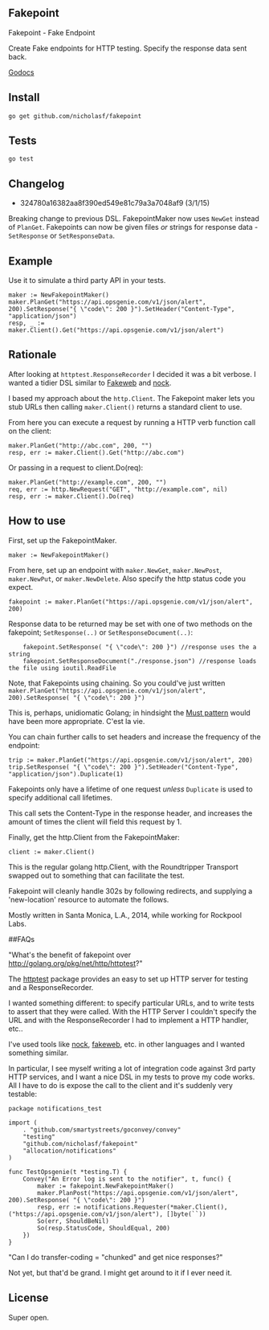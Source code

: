 ## Fakepoint

Fakepoint - Fake Endpoint

Create Fake endpoints for HTTP testing. Specify the response data sent back.

[Godocs](http://godoc.org/github.com/nicholasf/fakepoint)

## Install

`go get github.com/nicholasf/fakepoint`


## Tests

`go test`

## Changelog

* 324780a16382aa8f390ed549e81c79a3a7048af9 (3/1/15)

Breaking change to previous DSL. FakepointMaker now uses `NewGet` instead of `PlanGet`. Fakepoints can now be given files *or* strings for response data - `SetResponse` or `SetResponseData`.

## Example

Use it to simulate a third party API in your tests. 

```golang
maker := NewFakepointMaker()
maker.PlanGet("https://api.opsgenie.com/v1/json/alert", 200).SetResponse("{ \"code\": 200 }").SetHeader("Content-Type", "application/json")
resp, _ := maker.Client().Get("https://api.opsgenie.com/v1/json/alert")
```

## Rationale

After looking at `httptest.ResponseRecorder` I decided it was a bit verbose. I wanted a tidier DSL similar to [Fakeweb](https://github.com/chrisk/fakeweb) and [nock](https://github.com/pgte/nock).

I based my approach about the `http.Client`. The Fakepoint maker lets you stub URLs then calling `maker.Client()` returns a standard client to use.

From here you can execute a request by running a HTTP verb function call on the client:

```
maker.PlanGet("http://abc.com", 200, "")
resp, err := maker.Client().Get("http://abc.com")
```
Or passing in a request to client.Do(req):

```
maker.PlanGet("http://example.com", 200, "")
req, err := http.NewRequest("GET", "http://example.com", nil)
resp, err := maker.Client().Do(req)
```

## How to use
First, set up the FakepointMaker.

```golang
maker := NewFakepointMaker()
```

From here, set up an endpoint with `maker.NewGet`, `maker.NewPost`, `maker.NewPut`, or `maker.NewDelete`. Also specify the http status code you expect.

```golang
fakepoint := maker.PlanGet("https://api.opsgenie.com/v1/json/alert", 200)
```

Response data to be returned may be set with one of two methods on the fakepoint; `SetResponse(..)` or `SetResponseDocument(..)`:

```golang
	fakepoint.SetResponse( "{ \"code\": 200 }") //response uses the a string
	fakepoint.SetResponseDocument("./response.json") //response loads the file using ioutil.ReadFile
```

Note, that Fakepoints using chaining. So you could've just written `maker.PlanGet("https://api.opsgenie.com/v1/json/alert", 200).SetResponse( "{ \"code\": 200 }")`

This is, perhaps, unidiomatic Golang; in hindsight the [Must pattern](http://golang.org/pkg/text/template/#Must) would have been more appropriate. C'est la vie.

You can chain further calls to set headers and increase the frequency of the endpoint:

``` golang
trip := maker.PlanGet("https://api.opsgenie.com/v1/json/alert", 200)
trip.SetResponse( "{ \"code\": 200 }").SetHeader("Content-Type", "application/json").Duplicate(1)
```

Fakepoints only have a lifetime of one request *unless* `Duplicate` is used to specify additional call lifetimes.

This call sets the Content-Type in the response header, and increases the amount of times the client will field this request by 1.

Finally, get the http.Client from the FakepointMaker:

```golang
client := maker.Client()
```

This is the regular golang http.Client, with the Roundtripper Transport swapped out to something that can facilitate the test.

Fakepoint will cleanly handle 302s by following redirects, and supplying a 'new-location' resource to automate the follows.

Mostly written in Santa Monica, L.A., 2014, while working for Rockpool Labs.

##FAQs

"What's the benefit of fakepoint over http://golang.org/pkg/net/http/httptest?"

The [httptest](http://golang.org/pkg/net/http/httptest/) package provides an easy to set up HTTP server for testing and a ResponseRecorder. 

I wanted something different: to specify particular URLs, and to write tests to assert that they were called. With the HTTP Server I couldn't specify the URL and with the ResponseRecorder I had to implement a HTTP handler, etc..

I've used tools like [nock](https://github.com/pgte/nock), [fakeweb](https://github.com/chrisk/fakeweb), etc. in other languages and I wanted something similar.

In particular, I see myself writing a lot of integration code against 3rd party HTTP services, and I want a nice DSL in my tests to prove my code works. All I have to do is expose the call to the client and it's suddenly very testable:

```golang
package notifications_test

import (
	. "github.com/smartystreets/goconvey/convey"
	"testing"
	"github.com/nicholasf/fakepoint"
	"allocation/notifications"
)

func TestOpsgenie(t *testing.T) {
	Convey("An Error log is sent to the notifier", t, func() {
		maker := fakepoint.NewFakepointMaker()
		maker.PlanPost("https://api.opsgenie.com/v1/json/alert", 200).SetResponse( "{ \"code\": 200 }")
		resp, err := notifications.Requester(*maker.Client(), ("https://api.opsgenie.com/v1/json/alert"), []byte(``))
		So(err, ShouldBeNil)
		So(resp.StatusCode, ShouldEqual, 200)
	})
}

```

"Can I do transfer-coding = "chunked" and get nice responses?"

Not yet, but that'd be grand. I might get around to it if I ever need it.

## License

Super open.